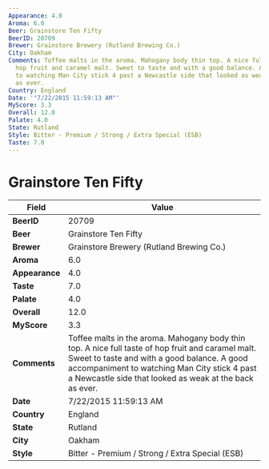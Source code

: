 ```yaml
---
Appearance: 4.0
Aroma: 6.0
Beer: Grainstore Ten Fifty
BeerID: 20709
Brewer: Grainstore Brewery (Rutland Brewing Co.)
City: Oakham
Comments: Toffee malts in the aroma. Mahogany body thin top. A nice full taste of
  hop fruit and caramel malt. Sweet to taste and with a good balance. A good accompaniment
  to watching Man City stick 4 past a Newcastle side that looked as weak at the back
  as ever.
Country: England
Date: '"7/22/2015 11:59:13 AM"'
MyScore: 3.3
Overall: 12.0
Palate: 4.0
State: Rutland
Style: Bitter - Premium / Strong / Extra Special (ESB)
Taste: 7.0
---
```


# Grainstore Ten Fifty

| Field         | Value |
|---------------|-------|
| **BeerID** | 20709 |
| **Beer** | Grainstore Ten Fifty |
| **Brewer** | Grainstore Brewery (Rutland Brewing Co.) |
| **Aroma** | 6.0 |
| **Appearance** | 4.0 |
| **Taste** | 7.0 |
| **Palate** | 4.0 |
| **Overall** | 12.0 |
| **MyScore** | 3.3 |
| **Comments** | Toffee malts in the aroma. Mahogany body thin top. A nice full taste of hop fruit and caramel malt. Sweet to taste and with a good balance. A good accompaniment to watching Man City stick 4 past a Newcastle side that looked as weak at the back as ever. |
| **Date** | 7/22/2015 11:59:13 AM |
| **Country** | England |
| **State** | Rutland |
| **City** | Oakham |
| **Style** | Bitter - Premium / Strong / Extra Special (ESB) |
